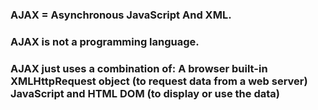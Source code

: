 ### AJAX = Asynchronous JavaScript And XML.

### AJAX is not a programming language.

### AJAX just uses a combination of: A browser built-in XMLHttpRequest object (to request data from a web server) JavaScript and HTML DOM (to display or use the data)